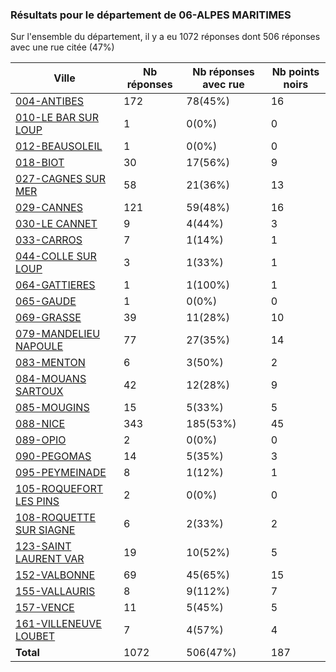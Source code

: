 ### Résultats pour le département de 06-ALPES MARITIMES

Sur l'ensemble du département, il y a eu 1072 réponses dont 506 réponses avec une rue citée (47%)

| Ville | Nb réponses | Nb réponses avec rue | Nb points noirs |
|-------------|-------------|----------------------|-----------------|
|<a href='004-ANTIBES.md'>004-ANTIBES</a>|172|78(45%)|16|
|<a href='010-LE BAR SUR LOUP.md'>010-LE BAR SUR LOUP</a>|1|0(0%)|0|
|<a href='012-BEAUSOLEIL.md'>012-BEAUSOLEIL</a>|1|0(0%)|0|
|<a href='018-BIOT.md'>018-BIOT</a>|30|17(56%)|9|
|<a href='027-CAGNES SUR MER.md'>027-CAGNES SUR MER</a>|58|21(36%)|13|
|<a href='029-CANNES.md'>029-CANNES</a>|121|59(48%)|16|
|<a href='030-LE CANNET.md'>030-LE CANNET</a>|9|4(44%)|3|
|<a href='033-CARROS.md'>033-CARROS</a>|7|1(14%)|1|
|<a href='044-COLLE SUR LOUP.md'>044-COLLE SUR LOUP</a>|3|1(33%)|1|
|<a href='064-GATTIERES.md'>064-GATTIERES</a>|1|1(100%)|1|
|<a href='065-GAUDE.md'>065-GAUDE</a>|1|0(0%)|0|
|<a href='069-GRASSE.md'>069-GRASSE</a>|39|11(28%)|10|
|<a href='079-MANDELIEU NAPOULE.md'>079-MANDELIEU NAPOULE</a>|77|27(35%)|14|
|<a href='083-MENTON.md'>083-MENTON</a>|6|3(50%)|2|
|<a href='084-MOUANS SARTOUX.md'>084-MOUANS SARTOUX</a>|42|12(28%)|9|
|<a href='085-MOUGINS.md'>085-MOUGINS</a>|15|5(33%)|5|
|<a href='088-NICE.md'>088-NICE</a>|343|185(53%)|45|
|<a href='089-OPIO.md'>089-OPIO</a>|2|0(0%)|0|
|<a href='090-PEGOMAS.md'>090-PEGOMAS</a>|14|5(35%)|3|
|<a href='095-PEYMEINADE.md'>095-PEYMEINADE</a>|8|1(12%)|1|
|<a href='105-ROQUEFORT LES PINS.md'>105-ROQUEFORT LES PINS</a>|2|0(0%)|0|
|<a href='108-ROQUETTE SUR SIAGNE.md'>108-ROQUETTE SUR SIAGNE</a>|6|2(33%)|2|
|<a href='123-SAINT LAURENT VAR.md'>123-SAINT LAURENT VAR</a>|19|10(52%)|5|
|<a href='152-VALBONNE.md'>152-VALBONNE</a>|69|45(65%)|15|
|<a href='155-VALLAURIS.md'>155-VALLAURIS</a>|8|9(112%)|7|
|<a href='157-VENCE.md'>157-VENCE</a>|11|5(45%)|5|
|<a href='161-VILLENEUVE LOUBET.md'>161-VILLENEUVE LOUBET</a>|7|4(57%)|4|
| **Total** |1072|506(47%)|187|
